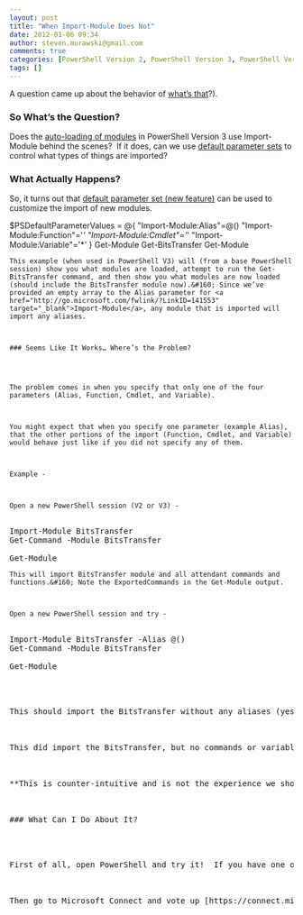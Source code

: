 ```yaml
---
layout: post
title: "When Import-Module Does Not"
date: 2012-01-06 09:34
author: steven.murawski@gmail.com
comments: true
categories: [PowerShell Version 2, PowerShell Version 3, PowerShell Version 3 CTP 1, PowerShell Version 3 CTP 2]
tags: []
---
```



A question came up about the behavior of [what’s that](/blog/2012/01/powershell-v3-auto-loading-of-modules)?).



### So What’s the Question?




Does the [auto-loading of modules](/blog/2012/01/powershell-v3-auto-loading-of-modules) in PowerShell Version 3 use Import-Module behind the scenes?&#160; If it does, can we use [default parameter sets](/blog/2012/01/powershell-v3-default-parameter-values) to control what types of things are imported?



### What Actually Happens?




So, it turns out that [default parameter set (new feature)](/blog/2012/01/powershell-v3-default-parameter-values) can be used to customize the import of new modules.



$PSDefaultParameterValues = @{    &quot;Import-Module:Alias&quot;=@()
    &quot;Import-Module:Function&quot;='*'
    &quot;Import-Module:Cmdlet&quot;='*'
    &quot;Import-Module:Variable&quot;='*'
}
Get-Module
Get-BitsTransfer
Get-Module</pre>

    
    This example (when used in PowerShell V3) will (from a base PowerShell session) show you what modules are loaded, attempt to run the Get-BitsTransfer command, and then show you what modules are now loaded (should include the BitsTransfer module now).&#160; Since we’ve provided an empty array to the Alias parameter for <a href="http://go.microsoft.com/fwlink/?LinkID=141553" target="_blank">Import-Module</a>, any module that is imported will import any aliases.
    

    
    ### Seems Like It Works… Where’s the Problem?
    
    

    
    The problem comes in when you specify that only one of the four parameters (Alias, Function, Cmdlet, and Variable).
    

    
    You might expect that when you specify one parameter (example Alias), that the other portions of the import (Function, Cmdlet, and Variable) would behave just like if you did not specify any of them. 
    

    
    Example -
    

    
    Open a new PowerShell session (V2 or V3) -
    
<pre language="powershell">

Import-Module BitsTransfer
Get-Command -Module BitsTransfer

Get-Module
</pre>

    
    This will import BitsTransfer module and all attendant commands and functions.&#160; Note the ExportedCommands in the Get-Module output.
    

    
    Open a new PowerShell session and try -
    
<pre language="powershell">

Import-Module BitsTransfer -Alias @()
Get-Command -Module BitsTransfer

Get-Module




This should import the BitsTransfer without any aliases (yes, I know BitsTransfer doesn’t have any aliases, but I wanted a module that most any Windows 7 or Server 2008 R2 machine would have – feel free to test with whatever module you desire).&#160; 



This did import the BitsTransfer, but no commands or variables were imported.&#160; It only attempted to import aliases, and since we specified that aliases were to be an empty array, nothing was imported.



**This is counter-intuitive and is not the experience we should have.&#160; Specifying one parameter should not change the default value of other parameters (from all to none in this case).**



### What Can I Do About It?




First of all, open PowerShell and try it!&#160; If you have one of the CTPs of Version 3, try it there.&#160; Also try it in V2 using <a href="http://go.microsoft.com/fwlink/?LinkID=141553" target="_blank">Import-Module</a> directly. 



Then go to Microsoft Connect and vote up [https://connect.microsoft.com/PowerShell/feedback/details/716857/module-partially-loads-with-import-module](https://connect.microsoft.com/PowerShell/feedback/details/716857/module-partially-loads-with-import-module). 

